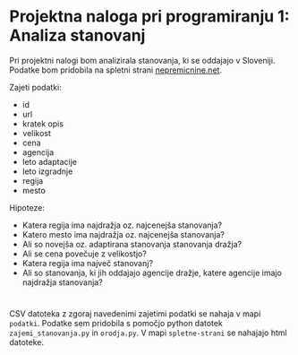 # Projektna naloga pri programiranju 1: Analiza stanovanj
Pri projektni nalogi bom analizirala stanovanja, ki se oddajajo v Sloveniji. 
Podatke bom pridobila na spletni strani [nepremicnine.net](www.nepremicnine.net).

Zajeti podatki:

* id 
* url
* kratek opis 
* velikost 
* cena
* agencija
* leto adaptacije
* leto izgradnje
* regija
* mesto

Hipoteze:
* Katera regija ima najdražja oz. najcenejša stanovanja?
* Katero mesto ima najdražja oz. najcenejša stanovanja?
* Ali so novejša oz. adaptirana stanovanja stanovanja dražja?
* Ali se cena povečuje z velikostjo?
* Katera regija ima največ stanovanj?
* Ali so stanovanja, ki jih oddajajo agencije dražje, katere agencije imajo najdražja stanovanja? 

#
CSV datoteka z zgoraj navedenimi zajetimi podatki se nahaja v mapi `podatki`. Podatke sem pridobila s pomočjo python datotek `zajemi_stanovanja.py` in `orodja.py`. V mapi `spletne-strani` se nahajajo html datoteke.
